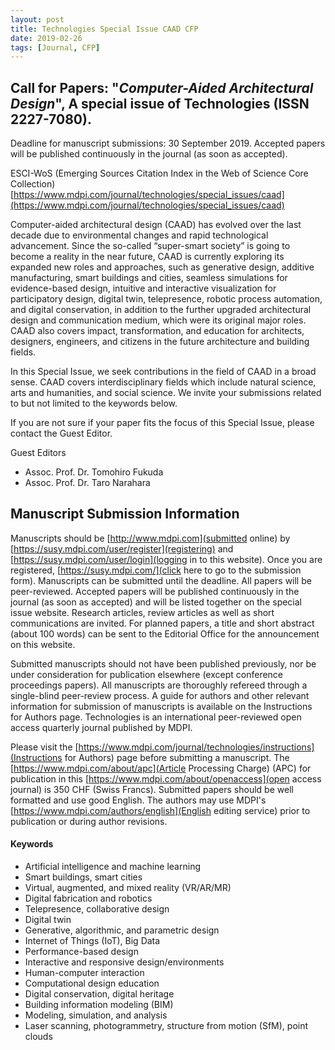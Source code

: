 ```yaml
---
layout: post
title: Technologies Special Issue CAAD CFP
date: 2019-02-26
tags: [Journal, CFP]
---
```


## Call for Papers: "*Computer-Aided Architectural Design*", A special issue of **Technologies** (ISSN 2227-7080).

Deadline for manuscript submissions: 30 September 2019. Accepted papers will be published continuously in the journal (as soon as accepted).

ESCI-WoS (Emerging Sources Citation Index in the Web of Science Core Collection) 
[https://www.mdpi.com/journal/technologies/special_issues/caad](https://www.mdpi.com/journal/technologies/special_issues/caad)

Computer-aided architectural design (CAAD) has evolved over the last decade due to environmental changes and rapid technological advancement. Since the so-called “super-smart society” is going to become a reality in the near future, CAAD is currently exploring its expanded new roles and approaches, such as generative design, additive manufacturing, smart buildings and cities, seamless simulations for evidence-based design, intuitive and interactive visualization for participatory design, digital twin, telepresence, robotic process automation, and digital conservation, in addition to the further upgraded architectural design and communication medium, which were its original major roles. CAAD also covers impact, transformation, and education for architects, designers, engineers, and citizens in the future architecture and building fields.

In this Special Issue, we seek contributions in the field of CAAD in a broad sense. CAAD covers interdisciplinary fields which include natural science, arts and humanities, and social science. We invite your submissions related to but not limited to the keywords below.

If you are not sure if your paper fits the focus of this Special Issue, please contact the Guest Editor.

Guest Editors

* Assoc. Prof. Dr. Tomohiro Fukuda
* Assoc. Prof. Dr. Taro Narahara 

## Manuscript Submission Information

Manuscripts should be [http://www.mdpi.com](submitted online) by [https://susy.mdpi.com/user/register](registering) and [https://susy.mdpi.com/user/login](logging in to this website). Once you are registered, [https://susy.mdpi.com/](click here to go to the submission form). Manuscripts can be submitted until the deadline. All papers will be peer-reviewed. Accepted papers will be published continuously in the journal (as soon as accepted) and will be listed together on the special issue website. Research articles, review articles as well as short communications are invited. For planned papers, a title and short abstract (about 100 words) can be sent to the Editorial Office for the announcement on this website.

Submitted manuscripts should not have been published previously, nor be under consideration for publication elsewhere (except conference proceedings papers). All manuscripts are thoroughly refereed through a single-blind peer-review process. A guide for authors and other relevant information for submission of manuscripts is available on the Instructions for Authors page. Technologies is an international peer-reviewed open access quarterly journal published by MDPI.

Please visit the [https://www.mdpi.com/journal/technologies/instructions](Instructions for Authors) page before submitting a manuscript. The [https://www.mdpi.com/about/apc](Article Processing Charge) (APC) for publication in this [https://www.mdpi.com/about/openaccess](open access journal) is 350 CHF (Swiss Francs). Submitted papers should be well formatted and use good English. The authors may use MDPI's [https://www.mdpi.com/authors/english](English editing service) prior to publication or during author revisions.

#### Keywords

* Artificial intelligence and machine learning
* Smart buildings, smart cities
* Virtual, augmented, and mixed reality (VR/AR/MR)
* Digital fabrication and robotics
* Telepresence, collaborative design
* Digital twin
* Generative, algorithmic, and parametric design
* Internet of Things (IoT), Big Data
* Performance-based design
* Interactive and responsive design/environments
* Human-computer interaction
* Computational design education
* Digital conservation, digital heritage
* Building information modeling (BIM)
* Modeling, simulation, and analysis
* Laser scanning, photogrammetry, structure from motion (SfM), point clouds

